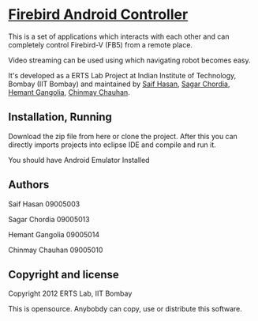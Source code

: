 [Firebird Android Controller](#)
=================

This is a set of applications which interacts with each other and can completely control Firebird-V (FB5) from a remote place. 

Video streaming can be used using which navigating robot becomes easy.

It's developed as a ERTS Lab Project at Indian Institute of Technology, Bombay (IIT Bombay) and maintained by [Saif Hasan](http://www.cse.iitb.ac.in/~saifhhasan), [Sagar Chordia](), [Hemant Gangolia](), [Chinmay Chauhan]().



Installation, Running
----------

Download the zip file from here or clone the project. After this you can directly imports projects into eclipse IDE and compile and run it.

You should have Android Emulator Installed




Authors
-------

Saif Hasan
09005003


Sagar Chordia
09005013

Hemant Gangolia
09005014

Chinmay Chauhan
09005010



Copyright and license
---------------------

Copyright 2012 ERTS Lab, IIT Bombay

This is opensource. Anybobdy can copy, use or distribute this software.
